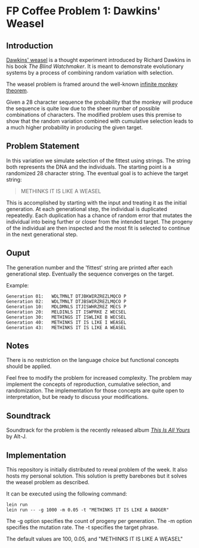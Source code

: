 # FP Coffee Problem 1: Dawkins' Weasel

## Introduction

[Dawkins' weasel](http://en.wikipedia.org/wiki/Weasel_program)
is a thought experiment introduced by Richard Dawkins in his book
*The Blind Watchmaker*. It is meant to demonstrate evolutionary systems
by a process of combining random variation with selection.

The weasel problem is framed around the well-known
[infinite monkey theorem](http://en.wikipedia.org/wiki/Infinite_monkey_theorem).

Given a 28 character sequence the probability that the monkey will produce
the sequence is quite low due to the sheer number of possible combinations of
characters. The modified problem uses this premise to show that the random
variation combined with cumulative selection leads to a much higher probability
in producing the given target.

## Problem Statement

In this variation we simulate selection of the fittest using strings. The
string both represents the DNA and the individuals. The starting point is a
randomized 28 character string. The eventual goal is to achieve the target
string:

> METHINKS IT IS LIKE A WEASEL

This is accomplished by starting with the input and treating it as the
initial generation. At each generational step, the individual is duplicated
repeatedly. Each duplication has a chance of random error that mutates
the individual into being further or closer from the intended target.
The progeny of the individual are then inspected and the most fit is
selected to continue in the next generational step.

## Ouput

The generation number and the 'fittest' string are printed after each
generational step. Eventually the sequence converges on the target.

Example:
```
Generation 01:   WDLTMNLT DTJBKWIRZREZLMQCO P
Generation 02:   WDLTMNLT DTJBSWIRZREZLMQCO P
Generation 10:   MDLDMNLS ITJISWHRZREZ MECS P
Generation 20:   MELDINLS IT ISWPRKE Z WECSEL
Generation 30:   METHINGS IT ISWLIKE B WECSEL
Generation 40:   METHINKS IT IS LIKE I WEASEL
Generation 43:   METHINKS IT IS LIKE A WEASEL
```

## Notes
There is no restriction on the language choice but functional concepts should
be applied.

Feel free to modify the problem for increased complexity. The problem may implement
the concepts of reproduction, cumulative selection, and randomization. The
implementation for those concepts are quite open to interpretation, but be ready
to discuss your modifications.

## Soundtrack
Soundtrack for the problem is the recently released album
[*This Is All Yours*](https://play.spotify.com/album/6TbkWAqqY4nhQnYim61IU8)
by Alt-J.

## Implementation
This repository is initially distributed to reveal problem of the week. It also
hosts my personal solution. This solution is pretty barebones but it solves the
weasel problem as described.

It can be executed using the following command:
```
lein run
lein run -- -g 1000 -m 0.05 -t "METHINKS IT IS LIKE A BADGER"
```
The -g option specifies the count of progeny per generation.
The -m option specifies the mutation rate.
The -t specifies the target phrase.

The default values are 100, 0.05, and "METHINKS IT IS LIKE A WEASEL"
